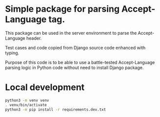 # Simple package for parsing Accept-Language tag.

This package can be used in the server environment to parse the Accept-Language
header.

Test cases and code copied from Django source code enhanced with typing.

Purpose of this code is to be able to use a battle-tested Accept-Language
parsing logic in Python code without need to install Django package.

# Local development

```sh
python3 -m venv venv
. venv/bin/activate
python3 -m pip install -r requirements.dev.txt
```
